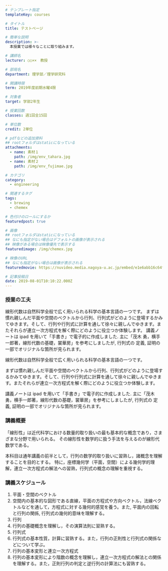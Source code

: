```yaml
---
# テンプレート指定
templateKey: courses

# タイトル
title: テストページ

# 簡単な説明
description: >-
  本授業では様々なことに取り組みます。

# 講師名
lecturer: ○○××　教授

# 部局名
department: 理学部／理学研究科

# 開講時限
term: 2019年度前期水曜4限

# 対象者
target: 学部2年生

# 授業回数
classes: 週1回全15回

# 単位数
credit: 2単位

# pdfなどの追加資料
## rootフォルダはstaticになっている
attachments:
  - name: 素材１
    path: /img/env_tahara.jpg
  - name: 素材２
    path: /img/env_fujimae.jpg

# カテゴリ
category:
  - engineering

# 関連するタグ
tags:
  - brewing
  - chemex

# 色付けのロールにするか
featuredpost: true

# 画像
## rootフォルダはstaticになっている
## なにも指定がない場合はデフォルトの画像が表示される
## 映像がある場合は映像優先で表示する
featuredimage: /img/chemex.jpg

# 映像のURL
## なにも指定がない場合は画像が表示される
featuredmovie: https://nuvideo.media.nagoya-u.ac.jp/embed/e1e6abb16c64f8320f0ec7c3e0dee7b16aeb73bc/autostart/false/caption/true

# 記事投稿日
date: 2019-08-01T10:10:22.000Z
---
```


### 授業の工夫

線形代数は自然科学全般で広く用いられる科学の基本言語の一つです。 まずは慣れ親しんだ平面や空間のベクトルから行列、行列式がどのように登場するかみてゆきます。そして、行列や行列式に計算を通して徐々に親しんでゆきます。またそれらが連立一次方程式を解く際にどのように役立つか体験します。 講義ノートは ipad を用いて「手書き」で電子的に作成しました. 主に「茂木 勇，横手一郎著，線形代数の基礎，裳華房」を参考にしましたが, 行列式の 定義, 証明の一部でオリジナルな箇所が見られます。

線形代数は自然科学全般で広く用いられる科学の基本言語の一つです。

まずは慣れ親しんだ平面や空間のベクトルから行列、行列式がどのように登場するかみてゆきます。そして、行列や行列式に計算を通して徐々に親しんでゆきます。またそれらが連立一次方程式を解く際にどのように役立つか体験します。

講義ノートは ipad を用いて「手書き」で電子的に作成しました. 主に「茂木 勇，横手一郎著，線形代数の基礎，裳華房」を参考にしましたが, 行列式の 定義, 証明の一部でオリジナルな箇所が見られます。

### 講義概要

「線形性」は近代科学における数量的取り扱いの最も基本的な概念であり，さまざまな分野で用いられる。 その線形性を数学的に扱う手法を与えるのが線形代数学である。

本科目は通年講義の前半として，行列の数学的取り扱いに習熟し，諸概念を理解することを目的とする。 特に，座標幾何学（平面，空間）による幾何学的理解，連立一次方程式の解法への習熟，行列式の概念の理解を重視する。

### 講義スケジュール

1. 平面・空間のベクトル
2. 空間内の基本的な図形である直線，平面の方程式や方向ベクトル，法線ベクトルなどを通して，方程式に対する幾何的感覚を養う。また, 平面内の回転と行列の関係, 行列式の幾何的意味を理解する。
3. 行列
4. 行列の基礎概念を理解し，その演算法則に習熟する。
5. 行列式
6. 行列式の基本性質，計算に習熟する。また，行列の正則性と行列式の関係などについて学ぶ。
7. 行列の基本変形と連立一次方程式
8. 行列の基本変形により階数の概念を理解し，連立一次方程式の解法との関係を理解する。また，正則行列の判定と逆行列の計算法にも習熟する。
